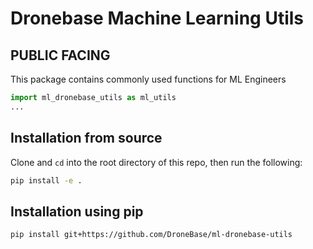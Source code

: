 # Dronebase Machine Learning Utils

## PUBLIC FACING

This package contains commonly used functions for ML Engineers

```python
import ml_dronebase_utils as ml_utils
...
```

## Installation from source

Clone and ```cd``` into the root directory of this repo, then run the following:

```bash
pip install -e .
```

## Installation using pip

```bash
pip install git+https://github.com/DroneBase/ml-dronebase-utils
```
